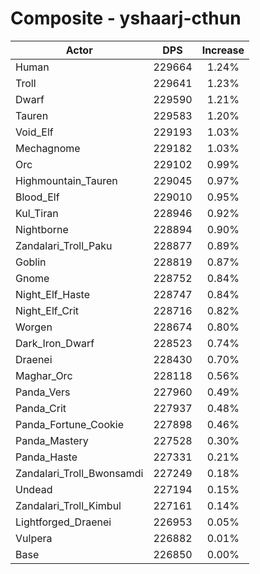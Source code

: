 # Composite - yshaarj-cthun
| Actor | DPS | Increase |
|---|:---:|:---:|
|Human|229664|1.24%|
|Troll|229641|1.23%|
|Dwarf|229590|1.21%|
|Tauren|229583|1.20%|
|Void_Elf|229193|1.03%|
|Mechagnome|229182|1.03%|
|Orc|229102|0.99%|
|Highmountain_Tauren|229045|0.97%|
|Blood_Elf|229010|0.95%|
|Kul_Tiran|228946|0.92%|
|Nightborne|228894|0.90%|
|Zandalari_Troll_Paku|228877|0.89%|
|Goblin|228819|0.87%|
|Gnome|228752|0.84%|
|Night_Elf_Haste|228747|0.84%|
|Night_Elf_Crit|228716|0.82%|
|Worgen|228674|0.80%|
|Dark_Iron_Dwarf|228523|0.74%|
|Draenei|228430|0.70%|
|Maghar_Orc|228118|0.56%|
|Panda_Vers|227960|0.49%|
|Panda_Crit|227937|0.48%|
|Panda_Fortune_Cookie|227898|0.46%|
|Panda_Mastery|227528|0.30%|
|Panda_Haste|227331|0.21%|
|Zandalari_Troll_Bwonsamdi|227249|0.18%|
|Undead|227194|0.15%|
|Zandalari_Troll_Kimbul|227161|0.14%|
|Lightforged_Draenei|226953|0.05%|
|Vulpera|226882|0.01%|
|Base|226850|0.00%|
